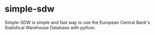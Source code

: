 # simple-sdw
Simple-SDW is simple and fast way to use the European Central Bank's Statistical Warehouse Database with python.
